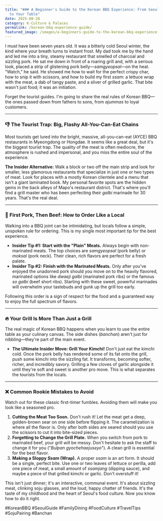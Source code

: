 ```yaml
---
title: "### A Beginner's Guide to the Korean BBQ Experience: From Seoul Streets
  to Your Table"
date: 2025-08-28
category: K-Culture & Palaces
permalink: /korean-bbq-experience-guide/
featured_image: /images/a-beginners-guide-to-the-korean-bbq-experience-211639.jpg
---
```



I must have been seven years old. It was a bitterly cold Seoul winter, the kind where your breath turns to instant frost. My dad took me by the hand and led me into a tiny, steamy restaurant that smelled of charcoal and sizzling pork. He sat me down in front of a roaring grill and, with a serious look, placed a strip of glistening pork belly—*samgyeopsal*—on the heat. "Watch," he said. He showed me how to wait for the perfect crispy char, how to snip it with scissors, and how to build my first *ssam*: a lettuce wrap with the meat, a dab of tangy paste, and a sliver of grilled garlic. That bite wasn't just food; it was an initiation.

Forget the tourist guides. I'm going to share the real rules of Korean BBQ—the ones passed down from fathers to sons, from *ajummas* to loyal customers.

- - -

### 👎 The Tourist Trap: Big, Flashy All-You-Can-Eat Chains

Most tourists get lured into the bright, massive, all-you-can-eat (AYCE) BBQ restaurants in Myeongdong or Hongdae. It seems like a great deal, but it's the biggest tourist trap. The quality of the meat is often mediocre, the atmosphere is rushed and impersonal, and you miss the entire soul of the experience.

**The Insider Alternative:** Walk a block or two off the main strip and look for smaller, less glamorous restaurants that specialize in just one or two types of meat. Look for places with a mostly Korean clientele and a menu that isn't a giant laminated book. My personal favorite spots are the hidden gems in the back alleys of Mapo's restaurant district. That's where you'll find a grill master who has been perfecting their *galbi* marinade for 30 years. That's the real deal.

- - -

### 🤔 First Pork, Then Beef: How to Order Like a Local

Walking into a BBQ joint can be intimidating, but locals follow a simple, unspoken rule for ordering. This is my single most important tip for the best experience.

* **Insider Tip #1: Start with the "Plain" Meats.** Always begin with non-marinated meats. The top choices are *samgyeopsal* (pork belly) or *moksal* (pork neck). Their clean, rich flavors are perfect for a fresh palate.
* **Insider Tip #2: Finish with the Marinated Meats.** Only after you've enjoyed the unadorned pork should you move on to the heavily flavored, marinated options like *dwaeji galbi* (marinated pork ribs) or the famous *so galbi* (beef short ribs). Starting with these sweet, powerful marinades will overwhelm your tastebuds and gunk up the grill too early.

Following this order is a sign of respect for the food and a guaranteed way to enjoy the full spectrum of flavors.

- - -

### 🔥 Your Grill Is More Than Just a Grill

The real magic of Korean BBQ happens when you learn to use the entire table as your culinary canvas. The side dishes (*banchan*) aren't just for nibbling—they're part of the main event.

* **The Ultimate Insider Move: Grill Your Kimchi!** Don't just eat the kimchi cold. Once the pork belly has rendered some of its fat onto the grill, push some kimchi into the sizzling fat. It transforms, becoming softer, richer, and incredibly savory. Grilling a few cloves of garlic alongside it until they're soft and sweet is another pro move. This is what separates the tourists from the locals.

- - -

### ❌ Common Rookie Mistakes to Avoid

Watch out for these classic first-timer fumbles. Avoiding them will make you look like a seasoned pro.

1. **Cutting the Meat Too Soon.** Don't rush it! Let the meat get a deep, golden-brown sear on one side before flipping it. The caramelization is where all the flavor is. Only after both sides are seared should you use the scissors to cut it into bite-sized pieces.
2. **Forgetting to Change the Grill Plate.** When you switch from pork to marinated beef, your grill will be messy. Don't hesitate to ask the staff to change it for you ("*Bulpan gyochehaejuseyo*"). A clean grill is essential for the best flavor.
3. **Making a Sloppy *Ssam* (Wrap).** A proper *ssam* is an art form. It should be a single, perfect bite. Use one or two leaves of lettuce or perilla, add one piece of meat, a small amount of *ssamjang* (dipping sauce), and maybe a piece of that grilled kimchi or garlic. Don't overstuff it!

This isn't just dinner; it's an interactive, communal event. It's about sizzling meat, clinking soju glasses, and the loud, happy chatter of friends. It's the taste of my childhood and the heart of Seoul's food culture. Now you know how to do it right.

\#KoreanBBQ #SeoulGuide #FamilyDining #FoodCulture #TravelTips #SojuPairing #Banchan